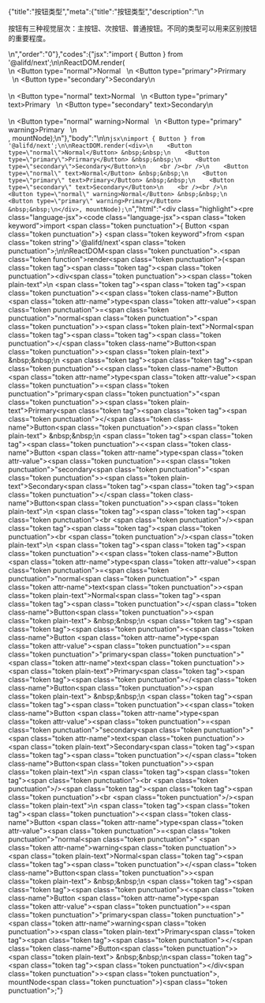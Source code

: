 {"title":"按钮类型","meta":{"title":"按钮类型","description":"\n<p>按钮有三种视觉层次：主按钮、次按钮、普通按钮。不同的类型可以用来区别按钮的重要程度。</p>\n","order":"0"},"codes":{"jsx":"import { Button } from '@alifd/next';\n\nReactDOM.render(<div>\n    <Button type=\"normal\">Normal</Button> &nbsp;&nbsp;\n    <Button type=\"primary\">Prirmary</Button> &nbsp;&nbsp;\n    <Button type=\"secondary\">Secondary</Button>\n    <br /><br />\n    <Button type=\"normal\" text>Normal</Button> &nbsp;&nbsp;\n    <Button type=\"primary\" text>Primary</Button> &nbsp;&nbsp;\n    <Button type=\"secondary\" text>Secondary</Button>\n    <br /><br />\n    <Button type=\"normal\" warning>Normal</Button> &nbsp;&nbsp;\n    <Button type=\"primary\" warning>Primary</Button> &nbsp;&nbsp;\n</div>, mountNode);\n"},"body":"\n\n````jsx\nimport { Button } from '@alifd/next';\n\nReactDOM.render(<div>\n    <Button type=\"normal\">Normal</Button> &nbsp;&nbsp;\n    <Button type=\"primary\">Prirmary</Button> &nbsp;&nbsp;\n    <Button type=\"secondary\">Secondary</Button>\n    <br /><br />\n    <Button type=\"normal\" text>Normal</Button> &nbsp;&nbsp;\n    <Button type=\"primary\" text>Primary</Button> &nbsp;&nbsp;\n    <Button type=\"secondary\" text>Secondary</Button>\n    <br /><br />\n    <Button type=\"normal\" warning>Normal</Button> &nbsp;&nbsp;\n    <Button type=\"primary\" warning>Primary</Button> &nbsp;&nbsp;\n</div>, mountNode);\n````","html":"<script>(function(){\"use strict\";\n\nvar _next = require(\"@alifd/next\");\n\nReactDOM.render(React.createElement(\n    \"div\",\n    null,\n    React.createElement(\n        _next.Button,\n        { type: \"normal\" },\n        \"Normal\"\n    ),\n    \" \\xA0\\xA0\",\n    React.createElement(\n        _next.Button,\n        { type: \"primary\" },\n        \"Prirmary\"\n    ),\n    \" \\xA0\\xA0\",\n    React.createElement(\n        _next.Button,\n        { type: \"secondary\" },\n        \"Secondary\"\n    ),\n    React.createElement(\"br\", null),\n    React.createElement(\"br\", null),\n    React.createElement(\n        _next.Button,\n        { type: \"normal\", text: true },\n        \"Normal\"\n    ),\n    \" \\xA0\\xA0\",\n    React.createElement(\n        _next.Button,\n        { type: \"primary\", text: true },\n        \"Primary\"\n    ),\n    \" \\xA0\\xA0\",\n    React.createElement(\n        _next.Button,\n        { type: \"secondary\", text: true },\n        \"Secondary\"\n    ),\n    React.createElement(\"br\", null),\n    React.createElement(\"br\", null),\n    React.createElement(\n        _next.Button,\n        { type: \"normal\", warning: true },\n        \"Normal\"\n    ),\n    \" \\xA0\\xA0\",\n    React.createElement(\n        _next.Button,\n        { type: \"primary\", warning: true },\n        \"Primary\"\n    ),\n    \" \\xA0\\xA0\"\n), mountNode);})()</script><div class=\"highlight\"><pre class=\"language-jsx\"><code class=\"language-jsx\"><span class=\"token keyword\">import</span> <span class=\"token punctuation\">{</span> Button <span class=\"token punctuation\">}</span> <span class=\"token keyword\">from</span> <span class=\"token string\">'@alifd/next'</span><span class=\"token punctuation\">;</span>\n\nReactDOM<span class=\"token punctuation\">.</span><span class=\"token function\">render</span><span class=\"token punctuation\">(</span><span class=\"token tag\"><span class=\"token tag\"><span class=\"token punctuation\">&lt;</span>div</span><span class=\"token punctuation\">></span></span><span class=\"token plain-text\">\n    </span><span class=\"token tag\"><span class=\"token tag\"><span class=\"token punctuation\">&lt;</span><span class=\"token class-name\">Button</span></span> <span class=\"token attr-name\">type</span><span class=\"token attr-value\"><span class=\"token punctuation\">=</span><span class=\"token punctuation\">\"</span>normal<span class=\"token punctuation\">\"</span></span><span class=\"token punctuation\">></span></span><span class=\"token plain-text\">Normal</span><span class=\"token tag\"><span class=\"token tag\"><span class=\"token punctuation\">&lt;/</span><span class=\"token class-name\">Button</span></span><span class=\"token punctuation\">></span></span><span class=\"token plain-text\"> &amp;nbsp;&amp;nbsp;\n    </span><span class=\"token tag\"><span class=\"token tag\"><span class=\"token punctuation\">&lt;</span><span class=\"token class-name\">Button</span></span> <span class=\"token attr-name\">type</span><span class=\"token attr-value\"><span class=\"token punctuation\">=</span><span class=\"token punctuation\">\"</span>primary<span class=\"token punctuation\">\"</span></span><span class=\"token punctuation\">></span></span><span class=\"token plain-text\">Prirmary</span><span class=\"token tag\"><span class=\"token tag\"><span class=\"token punctuation\">&lt;/</span><span class=\"token class-name\">Button</span></span><span class=\"token punctuation\">></span></span><span class=\"token plain-text\"> &amp;nbsp;&amp;nbsp;\n    </span><span class=\"token tag\"><span class=\"token tag\"><span class=\"token punctuation\">&lt;</span><span class=\"token class-name\">Button</span></span> <span class=\"token attr-name\">type</span><span class=\"token attr-value\"><span class=\"token punctuation\">=</span><span class=\"token punctuation\">\"</span>secondary<span class=\"token punctuation\">\"</span></span><span class=\"token punctuation\">></span></span><span class=\"token plain-text\">Secondary</span><span class=\"token tag\"><span class=\"token tag\"><span class=\"token punctuation\">&lt;/</span><span class=\"token class-name\">Button</span></span><span class=\"token punctuation\">></span></span><span class=\"token plain-text\">\n    </span><span class=\"token tag\"><span class=\"token tag\"><span class=\"token punctuation\">&lt;</span>br</span> <span class=\"token punctuation\">/></span></span><span class=\"token tag\"><span class=\"token tag\"><span class=\"token punctuation\">&lt;</span>br</span> <span class=\"token punctuation\">/></span></span><span class=\"token plain-text\">\n    </span><span class=\"token tag\"><span class=\"token tag\"><span class=\"token punctuation\">&lt;</span><span class=\"token class-name\">Button</span></span> <span class=\"token attr-name\">type</span><span class=\"token attr-value\"><span class=\"token punctuation\">=</span><span class=\"token punctuation\">\"</span>normal<span class=\"token punctuation\">\"</span></span> <span class=\"token attr-name\">text</span><span class=\"token punctuation\">></span></span><span class=\"token plain-text\">Normal</span><span class=\"token tag\"><span class=\"token tag\"><span class=\"token punctuation\">&lt;/</span><span class=\"token class-name\">Button</span></span><span class=\"token punctuation\">></span></span><span class=\"token plain-text\"> &amp;nbsp;&amp;nbsp;\n    </span><span class=\"token tag\"><span class=\"token tag\"><span class=\"token punctuation\">&lt;</span><span class=\"token class-name\">Button</span></span> <span class=\"token attr-name\">type</span><span class=\"token attr-value\"><span class=\"token punctuation\">=</span><span class=\"token punctuation\">\"</span>primary<span class=\"token punctuation\">\"</span></span> <span class=\"token attr-name\">text</span><span class=\"token punctuation\">></span></span><span class=\"token plain-text\">Primary</span><span class=\"token tag\"><span class=\"token tag\"><span class=\"token punctuation\">&lt;/</span><span class=\"token class-name\">Button</span></span><span class=\"token punctuation\">></span></span><span class=\"token plain-text\"> &amp;nbsp;&amp;nbsp;\n    </span><span class=\"token tag\"><span class=\"token tag\"><span class=\"token punctuation\">&lt;</span><span class=\"token class-name\">Button</span></span> <span class=\"token attr-name\">type</span><span class=\"token attr-value\"><span class=\"token punctuation\">=</span><span class=\"token punctuation\">\"</span>secondary<span class=\"token punctuation\">\"</span></span> <span class=\"token attr-name\">text</span><span class=\"token punctuation\">></span></span><span class=\"token plain-text\">Secondary</span><span class=\"token tag\"><span class=\"token tag\"><span class=\"token punctuation\">&lt;/</span><span class=\"token class-name\">Button</span></span><span class=\"token punctuation\">></span></span><span class=\"token plain-text\">\n    </span><span class=\"token tag\"><span class=\"token tag\"><span class=\"token punctuation\">&lt;</span>br</span> <span class=\"token punctuation\">/></span></span><span class=\"token tag\"><span class=\"token tag\"><span class=\"token punctuation\">&lt;</span>br</span> <span class=\"token punctuation\">/></span></span><span class=\"token plain-text\">\n    </span><span class=\"token tag\"><span class=\"token tag\"><span class=\"token punctuation\">&lt;</span><span class=\"token class-name\">Button</span></span> <span class=\"token attr-name\">type</span><span class=\"token attr-value\"><span class=\"token punctuation\">=</span><span class=\"token punctuation\">\"</span>normal<span class=\"token punctuation\">\"</span></span> <span class=\"token attr-name\">warning</span><span class=\"token punctuation\">></span></span><span class=\"token plain-text\">Normal</span><span class=\"token tag\"><span class=\"token tag\"><span class=\"token punctuation\">&lt;/</span><span class=\"token class-name\">Button</span></span><span class=\"token punctuation\">></span></span><span class=\"token plain-text\"> &amp;nbsp;&amp;nbsp;\n    </span><span class=\"token tag\"><span class=\"token tag\"><span class=\"token punctuation\">&lt;</span><span class=\"token class-name\">Button</span></span> <span class=\"token attr-name\">type</span><span class=\"token attr-value\"><span class=\"token punctuation\">=</span><span class=\"token punctuation\">\"</span>primary<span class=\"token punctuation\">\"</span></span> <span class=\"token attr-name\">warning</span><span class=\"token punctuation\">></span></span><span class=\"token plain-text\">Primary</span><span class=\"token tag\"><span class=\"token tag\"><span class=\"token punctuation\">&lt;/</span><span class=\"token class-name\">Button</span></span><span class=\"token punctuation\">></span></span><span class=\"token plain-text\"> &amp;nbsp;&amp;nbsp;\n</span><span class=\"token tag\"><span class=\"token tag\"><span class=\"token punctuation\">&lt;/</span>div</span><span class=\"token punctuation\">></span></span><span class=\"token punctuation\">,</span> mountNode<span class=\"token punctuation\">)</span><span class=\"token punctuation\">;</span></code></pre></div>"}